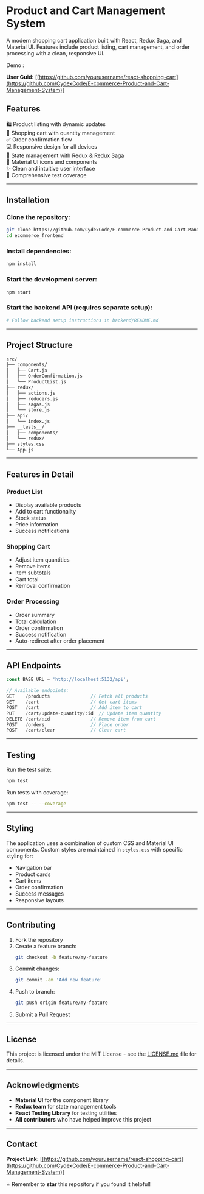 # Product and Cart Management System

A modern shopping cart application built with React, Redux Saga, and Material UI. Features include product listing, cart management, and order processing with a clean, responsive UI.

Demo : 

**User Guid:** [[https://github.com/yourusername/react-shopping-cart](https://github.com/CydexCode/E-commerce-Product-and-Cart-Management-System)]


## Features

🛍️ Product listing with dynamic updates  
🛒 Shopping cart with quantity management  
✅ Order confirmation flow  
💻 Responsive design for all devices  
🎯 State management with Redux & Redux Saga  
🎨 Material UI icons and components  
✨ Clean and intuitive user interface  
🧪 Comprehensive test coverage  

---

## Installation

### Clone the repository:
```bash
git clone https://github.com/CydexCode/E-commerce-Product-and-Cart-Management-System.git
cd ecommerce_frontend
```

### Install dependencies:
```bash
npm install
```

### Start the development server:
```bash
npm start
```

### Start the backend API (requires separate setup):
```bash
# Follow backend setup instructions in backend/README.md
```

---

## Project Structure

```bash
src/
├── components/
│   ├── Cart.js
│   ├── OrderConfirmation.js
│   └── ProductList.js
├── redux/
│   ├── actions.js
│   ├── reducers.js
│   ├── sagas.js
│   └── store.js
├── api/
│   └── index.js
├── __tests__/
│   ├── components/
│   └── redux/
├── styles.css
└── App.js
```

---

## Features in Detail

### Product List
- Display available products
- Add to cart functionality
- Stock status
- Price information
- Success notifications

### Shopping Cart
- Adjust item quantities
- Remove items
- Item subtotals
- Cart total
- Removal confirmation

### Order Processing
- Order summary
- Total calculation
- Order confirmation
- Success notification
- Auto-redirect after order placement

---

## API Endpoints

```javascript
const BASE_URL = 'http://localhost:5132/api';

// Available endpoints:
GET    /products               // Fetch all products
GET    /cart                   // Get cart items
POST   /cart                   // Add item to cart
PUT    /cart/update-quantity/:id  // Update item quantity
DELETE /cart/:id               // Remove item from cart
POST   /orders                 // Place order
POST   /cart/clear             // Clear cart
```

---

## Testing

Run the test suite:
```bash
npm test
```

Run tests with coverage:
```bash
npm test -- --coverage
```

---

## Styling

The application uses a combination of custom CSS and Material UI components. Custom styles are maintained in `styles.css` with specific styling for:

- Navigation bar
- Product cards
- Cart items
- Order confirmation
- Success messages
- Responsive layouts

---

## Contributing

1. Fork the repository
2. Create a feature branch:
   ```bash
   git checkout -b feature/my-feature
   ```
3. Commit changes:
   ```bash
   git commit -am 'Add new feature'
   ```
4. Push to branch:
   ```bash
   git push origin feature/my-feature
   ```
5. Submit a Pull Request

---

## License

This project is licensed under the MIT License - see the [LICENSE.md](LICENSE.md) file for details.

---

## Acknowledgments

- **Material UI** for the component library  
- **Redux team** for state management tools  
- **React Testing Library** for testing utilities  
- **All contributors** who have helped improve this project  

---

## Contact

**Project Link:** [[https://github.com/yourusername/react-shopping-cart](https://github.com/CydexCode/E-commerce-Product-and-Cart-Management-System)]

⭐ Remember to **star** this repository if you found it helpful!
